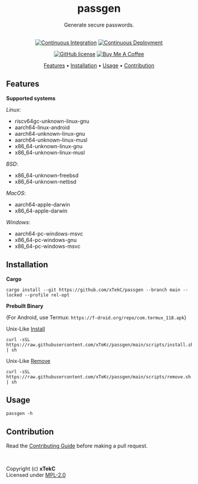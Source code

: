 <div align="center">

# passgen
Generate secure passwords.

<!-- <a href="https://crates.io/crates/passgen/"><img src="https://img.shields.io/crates/v/passgen?style=flat&amp;labelColor=032a1a&amp;color=065535&amp;logo=Rust&amp;logoColor=white" alt="Crate Release"></a> -->
<br>
<a href="https://github.com/xTekC/passgen/actions?query=workflow%3A%22Continuous+Integration%22"><img src="https://img.shields.io/github/actions/workflow/status/xTekC/passgen/ci.yml?branch=main&amp;style=flat&amp;labelColor=032a1a&amp;color=065535&amp;logo=GitHub%20Actions&amp;logoColor=white&amp;label=Build" alt="Continuous Integration"></a>
<a href="https://github.com/xTekC/passgen/actions?query=workflow%3A%22Continuous+Deployment%22"><img src="https://img.shields.io/github/actions/workflow/status/xTekC/passgen/cd.yml?style=flat&amp;labelColor=032a1a&amp;color=065535&amp;logo=GitHub%20Actions&amp;logoColor=white&amp;label=Release" alt="Continuous Deployment"></a>
<!-- <a href="https://docs.rs/passgen/"><img src="https://img.shields.io/docsrs/passgen?style=flat&amp;labelColor=032a1a&amp;color=065535&amp;logo=Rust&amp;logoColor=white" alt="Documentation"></a> -->

[![GitHub license](https://img.shields.io/github/license/xTekC/passgen.svg?style=flat&labelColor=032a1a&color=065535&logo=GitHub&logoColor=black&label=License)](https://github.com/xTekC/passgen/blob/main/LICENSE)
[![Buy Me A Coffee](https://img.shields.io/badge/Buy%20Me%20A-Coffee-orange?style=flat&labelColor=FFFFFF&color=000000&logo=buy-me-a-coffee&logoColor=black)](https://www.buymeacoffee.com/xTekC)

<a href="#features">Features</a> •
<a href="#installation">Installation</a> •
<a href="#usage">Usage</a> •
<a href="#contribution">Contribution</a>
<!-- <a href="#roadmap">Roadmap</a> -->
<!-- <a href="#acknowledgements">Acknowlegements</a> • -->

</div>

## Features

**Supported systems**

_Linux_:
- riscv64gc-unknown-linux-gnu
- aarch64-linux-android
- aarch64-unknown-linux-gnu
- aarch64-unknown-linux-musl
- x86_64-unknown-linux-gnu
- x86_64-unknown-linux-musl

_BSD_:
- x86_64-unknown-freebsd
- x86_64-unknown-netbsd

_MacOS_:
- aarch64-apple-darwin
- x86_64-apple-darwin

_Windows_:
- aarch64-pc-windows-msvc
- x86_64-pc-windows-gnu
- x86_64-pc-windows-msvc

## Installation

**Cargo**

```
cargo install --git https://github.com/xTekC/passgen --branch main --locked --profile rel-opt
```

**Prebuilt Binary**
<br>

(For Android, use Termux: `https://f-droid.org/repo/com.termux_118.apk`)

Unix-Like [Install](https://github.com/xTeKc/passgen/blob/main/scripts/install.sh)<br>

```
curl -sSL https://raw.githubusercontent.com/xTeKc/passgen/main/scripts/install.sh | sh
```

Unix-Like [Remove](https://github.com/xTeKc/passgen/blob/main/scripts/remove.sh)

```
curl -sSL https://raw.githubusercontent.com/xTeKc/passgen/main/scripts/remove.sh | sh
```

<!-- - Download the release binary and the corresponding hash file from the [Releases](https://github.com/xTekC/passgen/releases) page.

- _Unix-Like Systems:_
   - Verify the integrity of the binary by checking its hash: 
   ```
   sha512sum -c passgen-v0.0.0-ARCH.tar.gz.sha512
   ```
   - Extract the binary to ~/ and create a symlink in /usr/local/bin/ for system-wide access: 
   ```
   tar -xzvf passgen-v0.0.0-ARCH.tar.gz -C ~/ && sudo ln -s ~/passgen/bin/passgen /usr/local/bin/passgen
   ```

**Android**

- Download Termux:
```
https://f-droid.org/repo/com.termux_118.apk
```

- Within Termux:

   [Install](https://github.com/xTeKc/passgen/blob/main/scripts/android_i.sh):
   ```
   curl -sSL https://raw.githubusercontent.com/xTeKc/passgen/main/scripts/android_i.sh | bash
   ```

   [Remove](https://github.com/xTeKc/passgen/blob/main/scripts/android_rm.sh):
   ```
   curl -sSL https://raw.githubusercontent.com/xTeKc/passgen/main/scripts/android_rm.sh | bash
   ``` -->

## Usage

```
passgen -h
```

## Contribution
Read the [Contributing Guide](CONTRIBUTING.md) before making a pull request.

<!-- ## Roadmap
A list of planned future developments for the project. -->

<!-- ## Acknowledgements
List of any external libraries, frameworks, or other resources used in the project. -->

<br>

Copyright (c) **xTekC** <br>
Licensed under [MPL-2.0](LICENSE)

